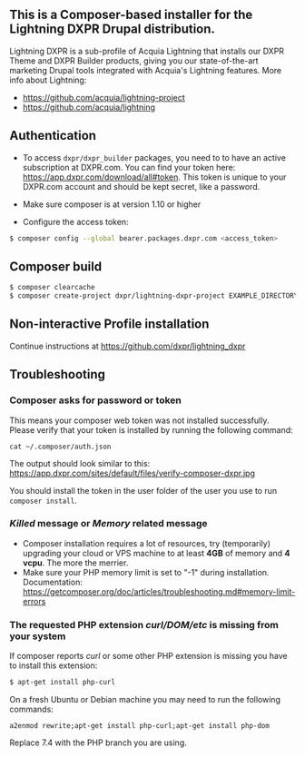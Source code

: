 ## This is a Composer-based installer for the Lightning DXPR Drupal distribution.

Lightning DXPR is a sub-profile of Acquia Lightning that installs our DXPR Theme and DXPR Builder products, giving you our state-of-the-art marketing Drupal tools integrated with Acquia's Lightning features. More info about Lightning:   

- https://github.com/acquia/lightning-project
- https://github.com/acquia/lightning


## Authentication

- To access `dxpr/dxpr_builder` packages, you need to to have an active subscription at DXPR.com. You can find your token here: https://app.dxpr.com/download/all#token. This token is unique to your DXPR.com account and should be kept secret, like a password. 

- Make sure composer is at version 1.10 or higher

- Configure the access token:

```bash
$ composer config --global bearer.packages.dxpr.com <access_token>
```

## Composer build

```bash
$ composer clearcache
$ composer create-project dxpr/lightning-dxpr-project EXAMPLE_DIRECTORY
```

## Non-interactive Profile installation

Continue instructions at https://github.com/dxpr/lightning_dxpr


## Troubleshooting

### Composer asks for password or token

This means your composer web token was not installed successfully. Please verify that your token is installed by running the following command:

```
cat ~/.composer/auth.json
```

The output should look similar to this: https://app.dxpr.com/sites/default/files/verify-composer-dxpr.jpg

You should install the token in the user folder of the user you use to run `composer install`.

### *Killed* message or *Memory* related message

* Composer installation requires a lot of resources, try (temporarily) upgrading your cloud or VPS machine to at least **4GB** of memory and **4 vcpu**. The more the merrier.
* Make sure your PHP memory limit is set to "-1" during installation. Documentation: https://getcomposer.org/doc/articles/troubleshooting.md#memory-limit-errors

### The requested PHP extension *curl/DOM/etc* is missing from your system

If composer reports *curl* or some other PHP extension is missing you have to install this extension:

```bash
$ apt-get install php-curl
```

On a fresh Ubuntu or Debian machine you may need to run the following commands:

```
a2enmod rewrite;apt-get install php-curl;apt-get install php-dom
```

Replace 7.4 with the PHP branch you are using.

